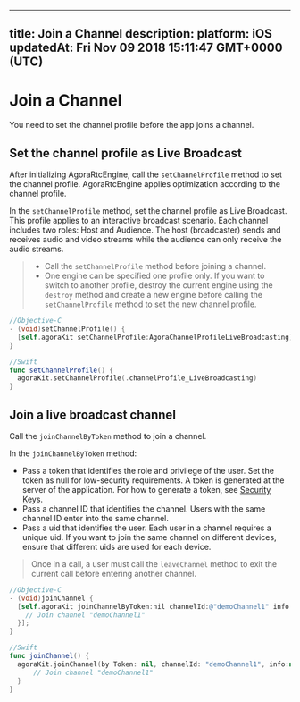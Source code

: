 
---
title: Join a Channel
description: 
platform: iOS
updatedAt: Fri Nov 09 2018 15:11:47 GMT+0000 (UTC)
---
# Join a Channel
You need to set the channel profile before the app joins a channel.

## Set the channel profile as Live Broadcast
After initializing AgoraRtcEngine, call the `setChannelProfile` method to set the channel profile. AgoraRtcEngine applies optimization according to the channel profile.

In the `setChannelProfile` method, set the channel profile as Live Broadcast. This profile applies to an interactive broadcast scenario. Each channel includes two roles: Host and Audience. The host (broadcaster) sends and receives audio and video streams while the audience can only receive the audio streams.

> - Call the `setChannelProfile` method before joining a channel.
> - One engine can be specified one profile only. If you want to switch to another profile, destroy the current engine using the `destroy` method and create a new engine before calling the `setChannelProfile` method to set the new channel profile.

```objective-c
//Objective-C
- (void)setChannelProfile() {
  [self.agoraKit setChannelProfile:AgoraChannelProfileLiveBroadcasting]
}
```

```swift
//Swift
func setChannelProfile() {
  agoraKit.setChannelProfile(.channelProfile_LiveBroadcasting)
}
```

## Join a live broadcast channel
Call the `joinChannelByToken` method to join a channel. 

In the `joinChannelByToken` method:

- Pass a token that identifies the role and privilege of the user. Set the token as null for low-security requirements. A token is generated at the server of the application. For how to generate a token, see [Security Keys](../../en/Interactive%20Broadcast/token.md).
- Pass a channel ID that identifies the channel. Users with the same channel ID enter into the same channel.
- Pass a uid that identifies the user. Each user in a channel requires a unique uid. If you want to join the same channel on different devices, ensure that different uids are used for each device.

> Once in a call, a user must call the `leaveChannel` method to exit the current call before entering another channel.

```objective-c
//Objective-C
- (void)joinChannel {
  [self.agoraKit joinChannelByToken:nil channelId:@"demoChannel1" info:nil uid:0 joinSuccess:^(NSString *channel, NSUInteger uid, NSInteger elapsed) {
    // Join channel "demoChannel1"
  }];
}
```

```swift
//Swift
func joinChannel() {
  agoraKit.joinChannel(by Token: nil, channelId: "demoChannel1", info:nil, uid:0){[weak self] (sid, uid, elapsed) -> Void in
      // Join channel "demoChannel1"
  }
}
```
